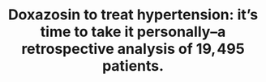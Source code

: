---
layout: page
header: no
#
# Content
#
subheadline: "Recent Publication"
title: "Doxazosin to treat hypertension: it’s time to take it personally–a retrospective analysis of 19, 495 patients.
"
teaser: "Doxazosin to treat hypertension: it’s time to take it personally–a retrospective analysis of 19, 495 patients.
"
categories: [Publications]
tags: [Pharmacology, Cardiology]
---